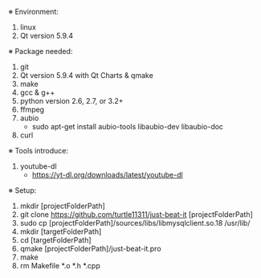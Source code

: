 ※ Environment:

1. linux
2. Qt version 5.9.4

※ Package needed:

1. git
2. Qt version 5.9.4 with Qt Charts & qmake
3. make
4. gcc & g++
5. python version 2.6, 2.7, or 3.2+
6. ffmpeg
7. aubio
   - sudo apt-get install aubio-tools libaubio-dev libaubio-doc
8. curl

※ Tools introduce:

1. youtube-dl
   - https://yt-dl.org/downloads/latest/youtube-dl

※ Setup:

1. mkdir [projectFolderPath]
2. git clone https://github.com/turtle11311/just-beat-it [projectFolderPath]
3. sudo cp [projectFolderPath]/sources/libs/libmysqlclient.so.18 /usr/lib/
4. mkdir [targetFolderPath]
5. cd [targetFolderPath]
6. qmake [projectFolderPath]/just-beat-it.pro
7. make
8. rm Makefile *.o *.h *.cpp


